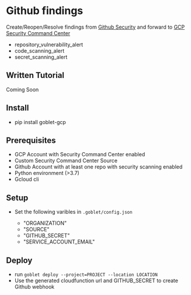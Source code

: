 # Github findings

Create/Reopen/Resolve findings from [Github Security](https://docs.github.com/en/code-security) and forward to [GCP Security Command Center](https://cloud.google.com/security-command-center)

* repository_vulnerability_alert
* code_scanning_alert
* secret_scanning_alert

## Written Tutorial

Coming Soon

## Install

* pip install goblet-gcp

## Prerequisites 

* GCP Account with Security Command Center enabled
* Custom Security Command Center Source
* Github Account with at least one repo with security scanning enabled
* Python environment (>3.7) 
* Gcloud cli 

## Setup

* Set the following varibles in `.goblet/config.json`

    * "ORGANIZATION"
    * "SOURCE"
    * "GITHUB_SECRET"
    * "SERVICE_ACCOUNT_EMAIL" 

## Deploy 

* run ```goblet deploy --project=PROJECT --location LOCATION```
* Use the generated cloudfunction url and GITHUB_SECRET to create Github webhook
